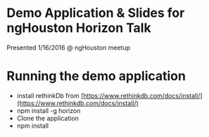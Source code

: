 # Demo Application & Slides for ngHouston Horizon Talk
Presented 1/16/2016 @ ngHouston meetup

# Running the demo application
- install rethinkDb from [https://www.rethinkdb.com/docs/install/](https://www.rethinkdb.com/docs/install/)
- npm install -g horizon
- Clone the application
- npm install
